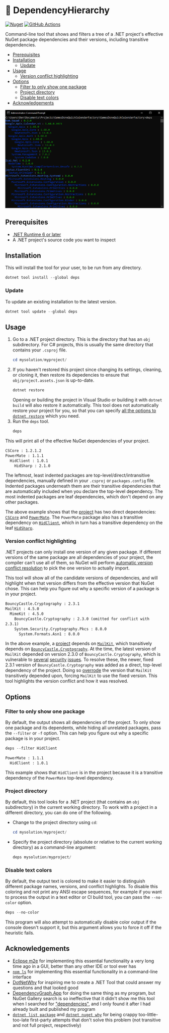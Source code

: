 🌳 DependencyHierarchy
===

[![Nuget](https://img.shields.io/nuget/v/deps?logo=nuget)](https://www.nuget.org/packages/deps/) [![GitHub Actions](https://img.shields.io/github/actions/workflow/status/Aldaviva/DependencyHierarchy/dotnetpackage.yml?branch=master&logo=github)](https://github.com/Aldaviva/DependencyHierarchy/actions/workflows/dotnetpackage.yml)

Command-line tool that shows and filters a tree of a .NET project's effective NuGet package dependencies and their versions, including transitive dependencies.

<!-- MarkdownTOC autolink="true" bracket="round" autoanchor="false" levels="1,2,3" bullets="-" -->

- [Prerequisites](#prerequisites)
- [Installation](#installation)
    - [Update](#update)
- [Usage](#usage)
    - [Version conflict highlighting](#version-conflict-highlighting)
- [Options](#options)
    - [Filter to only show one package](#filter-to-only-show-one-package)
    - [Project directory](#project-directory)
    - [Disable text colors](#disable-text-colors)
- [Acknowledgements](#acknowledgements)

<!-- /MarkdownTOC -->

![Screenshot](https://raw.githubusercontent.com/Aldaviva/DependencyHierarchy/master/.github/images/screenshot1.png)

## Prerequisites
- [.NET Runtime 6 or later](https://dotnet.microsoft.com/en-us/download/dotnet)
- A .NET project's source code you want to inspect

## Installation
This will install the tool for your user, to be run from any directory.
```ps1
dotnet tool install --global deps
```

### Update
To update an existing installation to the latest version.
```ps1
dotnet tool update --global deps
```

## Usage
1. Go to a .NET project directory. This is the directory that has an `obj` subdirectory. For C# projects, this is usually the same directory that contains your `.csproj` file.
    ```ps1
    cd mysolution/myproject/
    ```
1. If you haven't restored this project since changing its settings, cleaning, or cloning it, then restore its depedencies to ensure that `obj/project.assets.json` is up-to-date.
    ```ps1
    dotnet restore
    ```
    Opening or building the project in Visual Studio or building it with `dotnet build` will also restore it automatically. This tool does not automatically restore your project for you, so that you can specify [all the options to `dotnet restore`](https://learn.microsoft.com/en-us/dotnet/core/tools/dotnet-restore#options) which you need.
1. Run the `deps` tool.
    ```ps1
    deps
    ```

This will print all of the effective NuGet dependencies of your project.
```text
CSCore : 1.2.1.2
PowerMate : 1.1.1
  HidClient : 1.0.1
    HidSharp : 2.1.0
```
The leftmost, least indented packages are top-level/direct/intransitive dependencies, manually defined in your `.csproj` or `packages.config` file. Indented packages underneath them are their transitive dependencies that are automatically included when you declare the top-level dependency. The most indented packages are leaf dependencies, which don't depend on any other packages.

The above example shows that the [project](https://github.com/Aldaviva/PowerMate/tree/master/PowerMateVolume) has two direct dependencies: [`CSCore`](https://www.nuget.org/packages/CSCore) and [`PowerMate`](https://www.nuget.org/packages/PowerMate). The `PowerMate` package also has a transitive dependency on [`HidClient`](https://www.nuget.org/packages/HidClient), which in turn has a transitive dependency on the leaf [`HidSharp`](https://www.nuget.org/packages/HidSharp).

### Version conflict highlighting
.NET projects can only install one version of any given package. If different versions of the same package are all dependencies of your project, the compiler can't use all of them, so NuGet will perform [automatic version conflict resolution](https://learn.microsoft.com/en-us/nuget/concepts/dependency-resolution) to pick the one version to actually import.

This tool will show all of the candidate versions of dependencies, and will highlight when that version differs from the effective version that NuGet chose. This can help you figure out why a specific version of a package is in your project.
```text
BouncyCastle.Cryptography : 2.3.1
MailKit : 4.5.0
  MimeKit : 4.5.0
    BouncyCastle.Cryptography : 2.3.0 (omitted for conflict with 2.3.1)
    System.Security.Cryptography.Pkcs : 8.0.0
      System.Formats.Asn1 : 8.0.0
```
In the above example, a [project](https://github.com/Aldaviva/mailsender-cs/tree/master/MailSender-NetCore) depends on [`MailKit`](https://www.nuget.org/packages/MailKit), which transitively depends on [`BouncyCastle.Cryptography`](https://www.nuget.org/packages/BouncyCastle.Cryptography/). At the time, the latest version of `MailKit` depended on version 2.3.0 of `BouncyCastle.Cryptography`, which is vulnerable to [several](https://github.com/advisories/GHSA-8xfc-gm6g-vgpv) [security](https://github.com/advisories/GHSA-m44j-cfrm-g8qc) [issues](https://github.com/advisories/GHSA-v435-xc8x-wvr9). To resolve these, the newer, fixed 2.3.1 version of `BouncyCastle.Cryptography` was added as a direct, top-level dependency of the project. Doing so [overrode](https://learn.microsoft.com/en-us/nuget/concepts/dependency-resolution#direct-dependency-wins) the version that `MailKit` transitively depended upon, forcing `MailKit` to use the fixed version. This tool highlights the version conflict and how it was resolved.

## Options
### Filter to only show one package
By default, the output shows all dependencies of the project. To only show one package and its dependents, while hiding all unrelated packages, pass the `--filter` or `-f` option. This can help you figure out why a specific package is in your project.
```ps1
deps --filter HidClient
```
```text 
PowerMate : 1.1.1
  HidClient : 1.0.1
```
This example shows that `HidClient` is in the project because it is a transitive dependency of the `PowerMate` top-level dependency.

### Project directory
By default, this tool looks for a .NET project (that contains an `obj` subdirectory) in the current working directory. To work with a project in a different directory, you can do one of the following.
- Change to the project directory using `cd`:
    ```ps1
    cd mysolution/myproject/
    ```
- Specify the project directory (absolute or relative to the current working directory) as a command-line argument:
    ```ps1
    deps mysolution/myproject/
    ```

### Disable text colors
By default, the output text is colored to make it easier to distinguish different package names, versions, and conflict highlights. To disable this coloring and not print any ANSI escape sequences, for example if you want to process the output in a text editor or CI build tool, you can pass the `--no-color` option.
```ps1
deps --no-color
```
This program will also attempt to automatically disable color output if the console doesn't support it, but this argument allows you to force it off if the heuristic fails.

## Acknowledgements
- [Eclipse m2e](https://eclipse.dev/m2e/) for implementing this essential functionality a very long time ago in a GUI, better than any other IDE or tool ever has
- [`npm ls`](https://docs.npmjs.com/cli/v10/commands/npm-ls) for implementing this essential functionality in a command-line interface
- [DotNetWhy](https://www.nuget.org/packages/DotNetWhy) for inspiring me to create a .NET Tool that could answer my questions and that looked good
- [DependencyGraph.App](https://www.nuget.org/packages/DependencyGraph.App/) for doing the same thing as my program, but NuGet Gallery search is so ineffective that it didn't show me this tool when I searched for ["dependencies"](https://www.nuget.org/packages?q=dependencies&includeComputedFrameworks=true&packagetype=dotnettool&prerel=false&sortby=relevance), and I only found it after I had already built and published my program
- [`dotnet list package`](https://learn.microsoft.com/en-us/dotnet/core/tools/dotnet-list-package) and [`dotnet nuget why`](https://learn.microsoft.com/en-us/dotnet/core/tools/dotnet-nuget-why) for being crappy too-little-too-late first-party attempts that don't solve this problem (not transitive and not full project, respectively)
